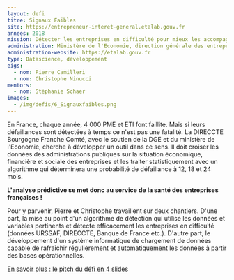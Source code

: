 ```yaml
---
layout: defi
titre: Signaux Faibles
site: https://entrepreneur-interet-general.etalab.gouv.fr
annees: 2018
mission: Détecter les entreprises en difficulté pour mieux les accompagner
administration: Ministère de l'Economie, direction générale des entreprises et DIRECCTE Bourgogne Franche-Comté
administration-website: https://etalab.gouv.fr
type: Datascience, développement
eigs:
  - nom: Pierre Camilleri
  - nom: Christophe Ninucci
mentors:
  - nom: Stéphanie Schaer
images:
  - /img/defis/6_Signauxfaibles.png
---
```


En France, chaque année, 4 000 PME et ETI font faillite. Mais si leurs
défaillances sont détectées à temps ce n'est pas une fatalité. La
DIRECCTE Bourgogne Franche Comté, avec le soutien de la DGE et du
ministère de l'Economie, cherche à développer un outil dans ce
sens. Il doit croiser les données des administrations publiques sur la
situation économique, financière et sociale des entreprises et les
traiter statistiquement avec un algorithme qui déterminera une
probabilité de défaillance à 12, 18 et 24 mois.

**L'analyse prédictive se met donc au service de la santé des
entreprises françaises !**

Pour y parvenir, Pierre et Christophe travaillent sur deux
chantiers. D'une part, la mise au point d'un algorithme de détection
qui utilise les données et variables pertinents et détecte
efficacement les entreprises en difficulté (données URSSAF, DIRECCTE,
Banque de France etc.). D'autre part, le développement d'un système
informatique de chargement de données capable de rafraîchir
régulièrement et automatiquement les données à partir des bases
opérationnelles.

[En savoir plus : le pitch du défi en 4 slides](https://www.slideshare.net/Etalab/eig-promo-2-prsentation-du-dfi-signaux-faibles/1)
